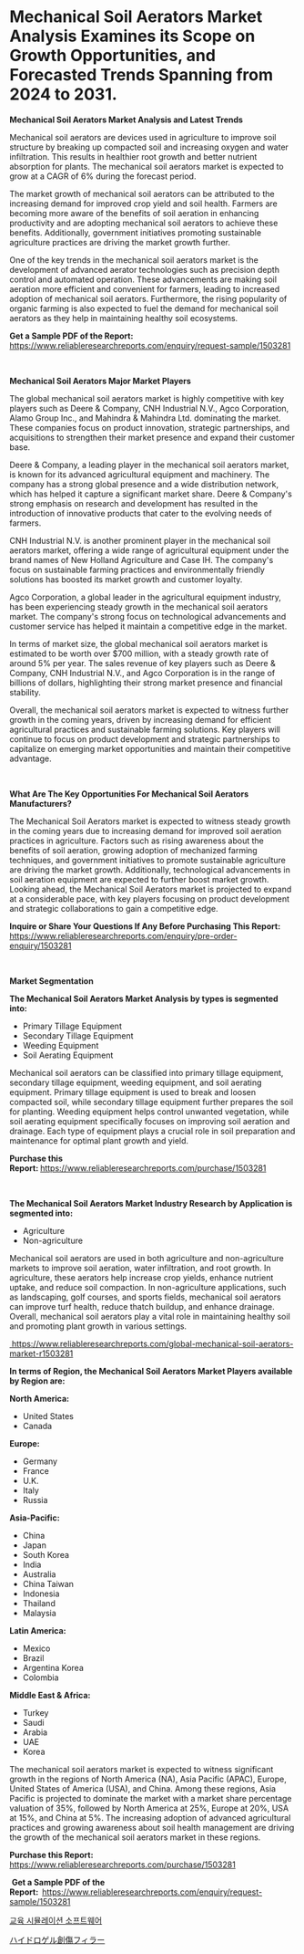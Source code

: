 <p><h1>Mechanical Soil Aerators Market Analysis Examines its Scope on Growth Opportunities, and Forecasted Trends Spanning from 2024 to 2031.</h1></p><p><strong>Mechanical Soil Aerators Market Analysis and Latest Trends</strong></p>
<p><p>Mechanical soil aerators are devices used in agriculture to improve soil structure by breaking up compacted soil and increasing oxygen and water infiltration. This results in healthier root growth and better nutrient absorption for plants. The mechanical soil aerators market is expected to grow at a CAGR of 6% during the forecast period. </p><p>The market growth of mechanical soil aerators can be attributed to the increasing demand for improved crop yield and soil health. Farmers are becoming more aware of the benefits of soil aeration in enhancing productivity and are adopting mechanical soil aerators to achieve these benefits. Additionally, government initiatives promoting sustainable agriculture practices are driving the market growth further.</p><p>One of the key trends in the mechanical soil aerators market is the development of advanced aerator technologies such as precision depth control and automated operation. These advancements are making soil aeration more efficient and convenient for farmers, leading to increased adoption of mechanical soil aerators. Furthermore, the rising popularity of organic farming is also expected to fuel the demand for mechanical soil aerators as they help in maintaining healthy soil ecosystems.</p></p>
<p><strong>Get a Sample PDF of the Report:&nbsp;</strong> <a href="https://www.reliableresearchreports.com/enquiry/request-sample/1503281">https://www.reliableresearchreports.com/enquiry/request-sample/1503281</a></p>
<p>&nbsp;</p>
<p><strong>Mechanical Soil Aerators Major Market Players</strong></p>
<p><p>The global mechanical soil aerators market is highly competitive with key players such as Deere & Company, CNH Industrial N.V., Agco Corporation, Alamo Group Inc., and Mahindra & Mahindra Ltd. dominating the market. These companies focus on product innovation, strategic partnerships, and acquisitions to strengthen their market presence and expand their customer base.</p><p>Deere & Company, a leading player in the mechanical soil aerators market, is known for its advanced agricultural equipment and machinery. The company has a strong global presence and a wide distribution network, which has helped it capture a significant market share. Deere & Company's strong emphasis on research and development has resulted in the introduction of innovative products that cater to the evolving needs of farmers.</p><p>CNH Industrial N.V. is another prominent player in the mechanical soil aerators market, offering a wide range of agricultural equipment under the brand names of New Holland Agriculture and Case IH. The company's focus on sustainable farming practices and environmentally friendly solutions has boosted its market growth and customer loyalty.</p><p>Agco Corporation, a global leader in the agricultural equipment industry, has been experiencing steady growth in the mechanical soil aerators market. The company's strong focus on technological advancements and customer service has helped it maintain a competitive edge in the market.</p><p>In terms of market size, the global mechanical soil aerators market is estimated to be worth over $700 million, with a steady growth rate of around 5% per year. The sales revenue of key players such as Deere & Company, CNH Industrial N.V., and Agco Corporation is in the range of billions of dollars, highlighting their strong market presence and financial stability.</p><p>Overall, the mechanical soil aerators market is expected to witness further growth in the coming years, driven by increasing demand for efficient agricultural practices and sustainable farming solutions. Key players will continue to focus on product development and strategic partnerships to capitalize on emerging market opportunities and maintain their competitive advantage.</p></p>
<p>&nbsp;</p>
<p><strong>What Are The Key Opportunities For Mechanical Soil Aerators Manufacturers?</strong></p>
<p><p>The Mechanical Soil Aerators market is expected to witness steady growth in the coming years due to increasing demand for improved soil aeration practices in agriculture. Factors such as rising awareness about the benefits of soil aeration, growing adoption of mechanized farming techniques, and government initiatives to promote sustainable agriculture are driving the market growth. Additionally, technological advancements in soil aeration equipment are expected to further boost market growth. Looking ahead, the Mechanical Soil Aerators market is projected to expand at a considerable pace, with key players focusing on product development and strategic collaborations to gain a competitive edge.</p></p>
<p><strong>Inquire or Share Your Questions If Any Before Purchasing This Report:</strong> <a href="https://www.reliableresearchreports.com/enquiry/pre-order-enquiry/1503281">https://www.reliableresearchreports.com/enquiry/pre-order-enquiry/1503281</a></p>
<p>&nbsp;</p>
<p><strong>Market Segmentation</strong></p>
<p><strong>The Mechanical Soil Aerators Market Analysis by types is segmented into:</strong></p>
<p><ul><li>Primary Tillage Equipment</li><li>Secondary Tillage Equipment</li><li>Weeding Equipment</li><li>Soil Aerating Equipment</li></ul></p>
<p><p>Mechanical soil aerators can be classified into primary tillage equipment, secondary tillage equipment, weeding equipment, and soil aerating equipment. Primary tillage equipment is used to break and loosen compacted soil, while secondary tillage equipment further prepares the soil for planting. Weeding equipment helps control unwanted vegetation, while soil aerating equipment specifically focuses on improving soil aeration and drainage. Each type of equipment plays a crucial role in soil preparation and maintenance for optimal plant growth and yield.</p></p>
<p><strong>Purchase this Report:&nbsp;</strong><a href="https://www.reliableresearchreports.com/purchase/1503281">https://www.reliableresearchreports.com/purchase/1503281</a></p>
<p>&nbsp;</p>
<p><strong>The Mechanical Soil Aerators Market Industry Research by Application is segmented into:</strong></p>
<p><ul><li>Agriculture</li><li>Non-agriculture</li></ul></p>
<p><p>Mechanical soil aerators are used in both agriculture and non-agriculture markets to improve soil aeration, water infiltration, and root growth. In agriculture, these aerators help increase crop yields, enhance nutrient uptake, and reduce soil compaction. In non-agriculture applications, such as landscaping, golf courses, and sports fields, mechanical soil aerators can improve turf health, reduce thatch buildup, and enhance drainage. Overall, mechanical soil aerators play a vital role in maintaining healthy soil and promoting plant growth in various settings.</p></p>
<p><a href="https://www.reliableresearchreports.com/global-mechanical-soil-aerators-market-r1503281">&nbsp;https://www.reliableresearchreports.com/global-mechanical-soil-aerators-market-r1503281</a></p>
<p><strong>In terms of Region, the Mechanical Soil Aerators Market Players available by Region are:</strong></p>
<p>
    <p> <strong> North America: </strong>
        <ul>
            <li>United States</li>
            <li>Canada</li>
        </ul>
        </p> 
    <p> <strong> Europe: </strong>
        <ul>
            <li>Germany</li>
            <li>France</li>
            <li>U.K.</li>
            <li>Italy</li>
            <li>Russia</li>
        </ul>
        </p> 
    <p> <strong> Asia-Pacific: </strong>
        <ul>
            <li>China</li>
            <li>Japan</li>
            <li>South Korea</li>
            <li>India</li>
            <li>Australia</li>
            <li>China Taiwan</li>
            <li>Indonesia</li>
            <li>Thailand</li>
            <li>Malaysia</li>
        </ul>
        </p> 
    <p> <strong> Latin America: </strong>
        <ul>
            <li>Mexico</li>
            <li>Brazil</li>
            <li>Argentina Korea</li>
            <li>Colombia</li>
        </ul>
        </p> 
    <p> <strong> Middle East & Africa: </strong>
        <ul>
            <li>Turkey</li>
            <li>Saudi</li>
            <li>Arabia</li>
            <li>UAE</li>
            <li>Korea</li>
        </ul>
    </p>
    </p>
<p><p>The mechanical soil aerators market is expected to witness significant growth in the regions of North America (NA), Asia Pacific (APAC), Europe, United States of America (USA), and China. Among these regions, Asia Pacific is projected to dominate the market with a market share percentage valuation of 35%, followed by North America at 25%, Europe at 20%, USA at 15%, and China at 5%. The increasing adoption of advanced agricultural practices and growing awareness about soil health management are driving the growth of the mechanical soil aerators market in these regions.</p></p>
<p><strong>Purchase this Report: </strong><a href="https://www.reliableresearchreports.com/purchase/1503281">https://www.reliableresearchreports.com/purchase/1503281</a></p>
<p>&nbsp;<strong>Get a Sample PDF of the Report:&nbsp;&nbsp;</strong><a href="https://www.reliableresearchreports.com/enquiry/request-sample/1503281">https://www.reliableresearchreports.com/enquiry/request-sample/1503281</a></p>
<p><strong></strong></p>
<p><p><a href="https://github.com/laholand/Market-Research-Report-List-4/blob/main/6139424182032.md">교육 시뮬레이션 소프트웨어</a></p><p><a href="https://github.com/mohamedbakry57/Market-Research-Report-List-5/blob/main/3999980125510.md">ハイドロゲル創傷フィラー</a></p></p>